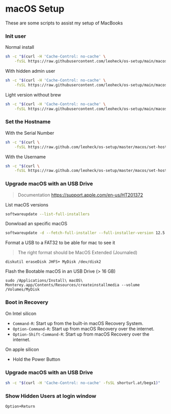 # macOS Setup

These are some scripts to assist my setup of MacBooks

### Init user

Normal install
```bash
sh -c "$(curl -H 'Cache-Control: no-cache' \
	-fsSL https://raw.githubusercontent.com/leoheck/os-setup/main/macos/init-user.sh)"
```

With hidden admin user
```bash
sh -c "$(curl -H 'Cache-Control: no-cache' \
	-fsSL https://raw.githubusercontent.com/leoheck/os-setup/main/macos/init-user-hiddden.sh)"
```

Light version without brew
```bash
sh -c "$(curl -H 'Cache-Control: no-cache' \
	-fsSL https://raw.githubusercontent.com/leoheck/os-setup/main/macos/init-user-light.sh)"
```


### Set the Hostname

With the Serial Number
```bash
sh -c "$(curl \
	-fsSL https://raw.github.com/leoheck/os-setup/master/macos/set-hostname.sh)" "" 
```

With the Username
```bash
sh -c "$(curl \
	-fsSL https://raw.github.com/leoheck/os-setup/master/macos/set-hostname.sh)" "" ${USER}
```


### Upgrade macOS with an USB Drive

> Documentation https://support.apple.com/en-us/HT201372

List macOS versions
```bash
softwareupdate --list-full-installers
```

Donwload an specific macOS
```bash
softwareupdate -d --fetch-full-installer --full-installer-version 12.5
```

Format a USB to a FAT32 to be able for mac to see it
> The right format should be MacOS Extended (Journaled)
```
diskutil eraseDisk JHFS+ MyDisk /dev/disk2
```

Flash the Bootable macOS in an USB Drive (> 16 GB)
```
sudo /Applications/Install\ macOS\ Monterey.app/Contents/Resources/createinstallmedia --volume /Volumes/MyDisk
```

### Boot in Recovery

On Intel silicon

- `Command-R`: Start up from the built-in macOS Recovery System.
- `Option-Command-R`: Start up from macOS Recovery over the internet.
- `Option-Shift-Command-R`: Start up from macOS Recovery over the internet.

On apple silicon

- Hold the Power Button

### Upgrade macOS with an USB Drive

```bash
sh -c "$(curl -H 'Cache-Control: no-cache' -fsSL shorturl.at/begx1)"
```

### Show Hidden Users at login window

`Option+Return`
